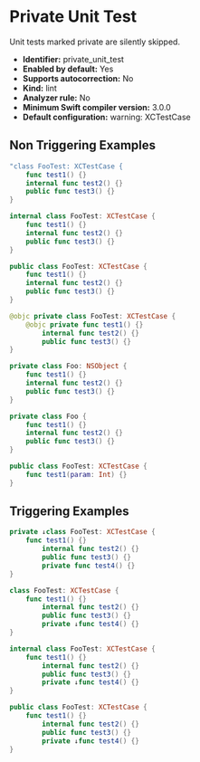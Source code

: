 # Private Unit Test

Unit tests marked private are silently skipped.

* **Identifier:** private_unit_test
* **Enabled by default:** Yes
* **Supports autocorrection:** No
* **Kind:** lint
* **Analyzer rule:** No
* **Minimum Swift compiler version:** 3.0.0
* **Default configuration:** warning: XCTestCase

## Non Triggering Examples

```swift
"class FooTest: XCTestCase {
    func test1() {}
    internal func test2() {}
    public func test3() {}
}
```

```swift
internal class FooTest: XCTestCase {
    func test1() {}
    internal func test2() {}
    public func test3() {}
}
```

```swift
public class FooTest: XCTestCase {
    func test1() {}
    internal func test2() {}
    public func test3() {}
}
```

```swift
@objc private class FooTest: XCTestCase {
    @objc private func test1() {}
        internal func test2() {}
        public func test3() {}
}
```

```swift
private class Foo: NSObject {
    func test1() {}
    internal func test2() {}
    public func test3() {}
}
```

```swift
private class Foo {
    func test1() {}
    internal func test2() {}
    public func test3() {}
}
```

```swift
public class FooTest: XCTestCase {
    func test1(param: Int) {}
}
```

## Triggering Examples

```swift
private ↓class FooTest: XCTestCase {
    func test1() {}
        internal func test2() {}
        public func test3() {}
        private func test4() {}
}
```

```swift
class FooTest: XCTestCase {
    func test1() {}
        internal func test2() {}
        public func test3() {}
        private ↓func test4() {}
}
```

```swift
internal class FooTest: XCTestCase {
    func test1() {}
        internal func test2() {}
        public func test3() {}
        private ↓func test4() {}
}
```

```swift
public class FooTest: XCTestCase {
    func test1() {}
        internal func test2() {}
        public func test3() {}
        private ↓func test4() {}
}
```